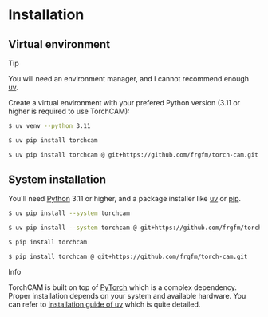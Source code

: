 # Installation

## Virtual environment

Tip

You will need an environment manager, and I cannot recommend enough [uv](https://docs.astral.sh/uv/getting-started/installation/).

Create a virtual environment with your prefered Python version (3.11 or higher is required to use TorchCAM):

```bash
$ uv venv --python 3.11
```

```bash
$ uv pip install torchcam
```

```bash
$ uv pip install torchcam @ git+https://github.com/frgfm/torch-cam.git
```

## System installation

You'll need [Python](https://www.python.org/downloads/) 3.11 or higher, and a package installer like [uv](https://docs.astral.sh/uv/getting-started/installation/) or [pip](https://packaging.python.org/en/latest/tutorials/installing-packages/).

```bash
$ uv pip install --system torchcam
```

```bash
$ uv pip install --system torchcam @ git+https://github.com/frgfm/torch-cam.git
```

```bash
$ pip install torchcam
```

```bash
$ pip install torchcam @ git+https://github.com/frgfm/torch-cam.git
```

Info

TorchCAM is built on top of [PyTorch](https://github.com/pytorch/pytorch) which is a complex dependency. Proper installation depends on your system and available hardware. You can refer to [installation guide of uv](https://docs.astral.sh/uv/guides/integration/pytorch) which is quite detailed.
